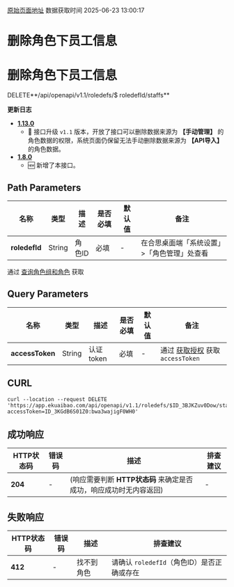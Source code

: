 [原始页面地址](https://docs.ekuaibao.com/docs/open-api/corporation/delete-roles)
数据获取时间 2025-06-23 13:00:17

# 删除角色下员工信息

# 删除角色下员工信息  
  
DELETE**/api/openapi/v1.1/roledefs/$ roledefId/staffs**

**更新日志**

  * [**1.13.0**](/updateLog/update-log#1122)
    * 🚀 接口升级 `v1.1` 版本，开放了接口可以删除数据来源为 **【手动管理】** 的角色数据的权限，系统页面仍保留无法手动删除数据来源为 **【API导入】** 的角色数据。
  * [**1.8.0**](/updateLog/update-log#180)
    * 🆕 新增了本接口。



## Path Parameters​

名称| 类型| 描述| 是否必填| 默认值| 备注  
---|---|---|---|---|---  
**roledefId**|  String| 角色ID| 必填| -| 在合思桌面端「系统设置」>「角色管理」处查看  
通过 [查询角色组和角色](/docs/open-api/corporation/get-roles-group) 获取  
  
## Query Parameters​

名称| 类型| 描述| 是否必填| 默认值| 备注  
---|---|---|---|---|---  
**accessToken**|  String| 认证token| 必填| -| 通过 [获取授权](/docs/open-api/getting-started/auth) 获取 `accessToken`  
  
## CURL​
    
    
    curl --location --request DELETE 'https://app.ekuaibao.com/api/openapi/v1.1/roledefs/$ID_3BJKZuv0Dow/staffs?accessToken=ID_3KGdB6S01Z0:bwa3wajigF0WH0'  
    

## 成功响应​

HTTP状态码| 错误码| 描述| 排查建议  
---|---|---|---  
**204**|  -| (响应需要判断 **HTTP状态码** 来确定是否成功，响应成功时无内容返回)| -  
  
## 失败响应​

HTTP状态码| 错误码| 描述| 排查建议  
---|---|---|---  
**412**|  -| 找不到角色| 请确认 `roledefId`（角色ID）是否正确或存在
